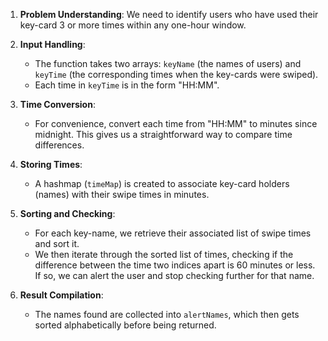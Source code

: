 1. **Problem Understanding**: 
   We need to identify users who have used their key-card 3 or more times within any one-hour window. 

2. **Input Handling**:
   - The function takes two arrays: `keyName` (the names of users) and `keyTime` (the corresponding times when the key-cards were swiped).
   - Each time in `keyTime` is in the form "HH:MM".

3. **Time Conversion**:
   - For convenience, convert each time from "HH:MM" to minutes since midnight. This gives us a straightforward way to compare time differences.

4. **Storing Times**:
   - A hashmap (`timeMap`) is created to associate key-card holders (names) with their swipe times in minutes. 

5. **Sorting and Checking**:
   - For each key-name, we retrieve their associated list of swipe times and sort it.
   - We then iterate through the sorted list of times, checking if the difference between the time two indices apart is 60 minutes or less. If so, we can alert the user and stop checking further for that name.

6. **Result Compilation**:
   - The names found are collected into `alertNames`, which then gets sorted alphabetically before being returned.